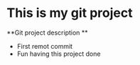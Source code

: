 # This is my git project
**Git project description **
* First remot commit
* Fun having this project done 